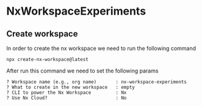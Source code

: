 # NxWorkspaceExperiments

## Create workspace

In order to create the nx workspace we need to run the following command

```
npx create-nx-workspace@latest
```

After run this command we need to set the following params

```
? Workspace name (e.g., org name)       : nx-workspace-experiments
? What to create in the new workspace   : empty
? CLI to power the Nx Workspace         : Nx
? Use Nx Cloud?                         : No
```